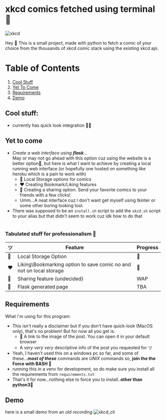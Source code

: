 # xkcd comics fetched using terminal 🥳

![xkcd](https://github.com/bwaklog/xkcd-grab/assets/91192289/29085083-88b4-45af-ad4c-ef6e9000150f)


Hey 👋
This is a small project, made with python to fetch a comic of your choice from the thousands of xkcd comic stack using the existing xkcd api.


# Table of Contents
1. [Cool Stuff](#cool-stuff)
2. [Yet To Come](#yet-to-come)
3. [Requirements](#requirements)
4. [Demo](#demo)


## Cool stuff: 
<a name="cool-stuff"></a>
- currently has quick look integration 🤯🤯

## Yet to come 
<a name="yet-to-come"></a>
- _Create a web interface using **flask**._..<br />
  May or may not go ahead with this option cuz using the website is a better option🫠, but here is what I want to achieve by creating a local running web interface (or hopefully one hosted on something like heroku which is a pain to work with)
  - 💾 Local Storage options for comics
  - ❤️ Creating Bookmark/Liking features
  - 📩 Creating a sharing option. Send your favorite comics to your friends with a few clicks!
  - Umm...A neat interface cuz I don't want get myself using tkinter or some other boring looking tool.
- There was supposed to be an `install.sh` script to add the `xkcd.sh` script to your alias but that didn't seem to work cuz idk how to do that
  <br /><br />

### Tabulated stuff for professionalism 🫡
  |ツ|**Feature**|**Progress**|
  ---|---|---
  |💾|Local Storage Option|🔘|
  |❤️|Liking\Bookmarking option to save comic no and not on local storage|🔘|
  |📩|Sharing feature (undecided)|WAP|
  |🤔|Flask generated page|TBA|


## Requirements 
<a name="requirements"></a>
What i'm using for this program:
- This isn't really a disclaimer but if you don't have quick-look (MacOS only), that's no problem! But for now all you get is:
  - 🔗 A link to the image of the post. You can open it in your default browser
  - A _very very very_ descriptive info of the post you requested for ツ
- Yeah, I haven't used this on a windows pc so far, and some of these..._**most of these**_ commands are _UNIX_ commands so, **join the the Force with BASH 🕺**
- running this in a venv for development, so do make sure you install all the requirements from `requirements.txt`
- That's it for now...nothing else to force you to install..**other than python3**🐍


## Demo 
<a name="demo"></a>
here is a small demo from an _old recording_
![xkcd_cli](https://github.com/bwaklog/xkcd_view/assets/91192289/e475f168-6286-4636-a4f4-fc8ba1e00351)

